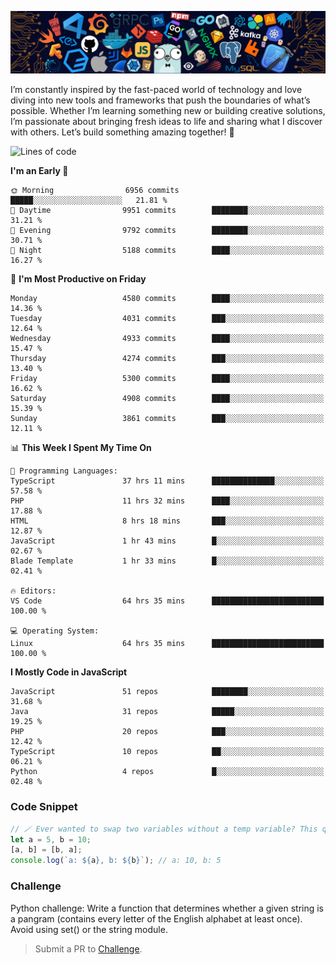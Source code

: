 ![](https://github.com/0x3EF8/0x3EF8/raw/main/images/header_.png)

I’m constantly inspired by the fast-paced world of technology and love diving into new tools and frameworks that push the boundaries of what’s possible. Whether I’m learning something new or building creative solutions, I’m passionate about bringing fresh ideas to life and sharing what I discover with others. Let’s build something amazing together! 🚀

<!--START_SECTION:header-->
![Lines of code](https://img.shields.io/badge/From%20Hello%20World%20I%27ve%20Written-23.0%20million%20lines%20of%20code-blue)

**I'm an Early 🐤** 

```text
🌞 Morning                6956 commits        █████░░░░░░░░░░░░░░░░░░░░   21.81 % 
🌆 Daytime                9951 commits        ████████░░░░░░░░░░░░░░░░░   31.21 % 
🌃 Evening                9792 commits        ████████░░░░░░░░░░░░░░░░░   30.71 % 
🌙 Night                  5188 commits        ████░░░░░░░░░░░░░░░░░░░░░   16.27 % 
```
📅 **I'm Most Productive on Friday** 

```text
Monday                   4580 commits        ████░░░░░░░░░░░░░░░░░░░░░   14.36 % 
Tuesday                  4031 commits        ███░░░░░░░░░░░░░░░░░░░░░░   12.64 % 
Wednesday                4933 commits        ████░░░░░░░░░░░░░░░░░░░░░   15.47 % 
Thursday                 4274 commits        ███░░░░░░░░░░░░░░░░░░░░░░   13.40 % 
Friday                   5300 commits        ████░░░░░░░░░░░░░░░░░░░░░   16.62 % 
Saturday                 4908 commits        ████░░░░░░░░░░░░░░░░░░░░░   15.39 % 
Sunday                   3861 commits        ███░░░░░░░░░░░░░░░░░░░░░░   12.11 % 
```


📊 **This Week I Spent My Time On** 

```text
💬 Programming Languages: 
TypeScript               37 hrs 11 mins      ██████████████░░░░░░░░░░░   57.58 % 
PHP                      11 hrs 32 mins      ████░░░░░░░░░░░░░░░░░░░░░   17.88 % 
HTML                     8 hrs 18 mins       ███░░░░░░░░░░░░░░░░░░░░░░   12.87 % 
JavaScript               1 hr 43 mins        █░░░░░░░░░░░░░░░░░░░░░░░░   02.67 % 
Blade Template           1 hr 33 mins        █░░░░░░░░░░░░░░░░░░░░░░░░   02.41 % 

🔥 Editors: 
VS Code                  64 hrs 35 mins      █████████████████████████   100.00 % 

💻 Operating System: 
Linux                    64 hrs 35 mins      █████████████████████████   100.00 % 
```

**I Mostly Code in JavaScript** 

```text
JavaScript               51 repos            ████████░░░░░░░░░░░░░░░░░   31.68 % 
Java                     31 repos            █████░░░░░░░░░░░░░░░░░░░░   19.25 % 
PHP                      20 repos            ███░░░░░░░░░░░░░░░░░░░░░░   12.42 % 
TypeScript               10 repos            ██░░░░░░░░░░░░░░░░░░░░░░░   06.21 % 
Python                   4 repos             █░░░░░░░░░░░░░░░░░░░░░░░░   02.48 % 
```




<!--END_SECTION:header-->

<!--START_SECTION:footer-->
### Code Snippet
```js
// 🪄 Ever wanted to swap two variables without a temp variable? This quirky JS trick does just that!
let a = 5, b = 10;
[a, b] = [b, a];
console.log(`a: ${a}, b: ${b}`); // a: 10, b: 5
```
### Challenge
Python challenge: Write a function that determines whether a given string is a pangram (contains every letter of the English alphabet at least once). Avoid using set() or the string module.
<!--END_SECTION:footer-->
> Submit a PR to [Challenge](https://github.com/mrepol742/challenge/fork).
